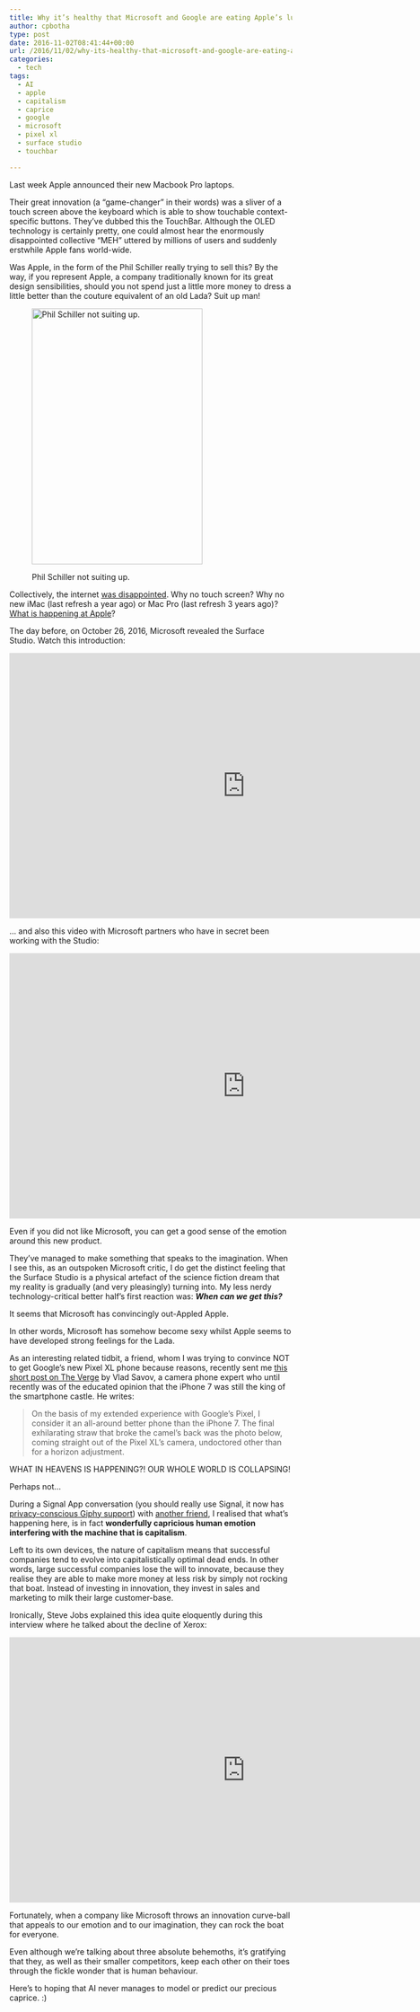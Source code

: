 ```yaml
---
title: Why it’s healthy that Microsoft and Google are eating Apple’s lunch
author: cpbotha
type: post
date: 2016-11-02T08:41:44+00:00
url: /2016/11/02/why-its-healthy-that-microsoft-and-google-are-eating-apples-lunch/
categories:
  - tech
tags:
  - AI
  - apple
  - capitalism
  - caprice
  - google
  - microsoft
  - pixel xl
  - surface studio
  - touchbar

---
```

Last week Apple announced their new Macbook Pro laptops.

Their great innovation (a &#8220;game-changer&#8221; in their words) was a sliver of a touch screen above the keyboard which is able to show touchable context-specific buttons. They&#8217;ve dubbed this the TouchBar. Although the OLED technology is certainly pretty, one could almost hear the enormously disappointed collective &#8220;MEH&#8221; uttered by millions of users and suddenly erstwhile Apple fans world-wide.

Was Apple, in the form of the Phil Schiller really trying to sell this? By the way, if you represent Apple, a company traditionally known for its great design sensibilities, should you not spend just a little more money to dress a little better than the couture equivalent of an old Lada? Suit up man!<figure id="attachment_2533" aria-describedby="caption-attachment-2533" style="width: 304px" class="wp-caption alignnone"><a href="https://cpbotha.net/wp-content/uploads/2016/11/2016-11-02-104946_304x456_scrot.png" data-rel="lightbox-image-0" data-rl_title="" data-rl_caption="" title="">

<img data-attachment-id="2533" data-permalink="https://cpbotha.net/2016/11/02/why-its-healthy-that-microsoft-and-google-are-eating-apples-lunch/2016-11-02-104946_304x456_scrot/" data-orig-file="https://cpbotha.net/wp-content/uploads/2016/11/2016-11-02-104946_304x456_scrot.png" data-orig-size="304,456" data-comments-opened="1" data-image-meta="{&quot;aperture&quot;:&quot;0&quot;,&quot;credit&quot;:&quot;&quot;,&quot;camera&quot;:&quot;&quot;,&quot;caption&quot;:&quot;&quot;,&quot;created_timestamp&quot;:&quot;0&quot;,&quot;copyright&quot;:&quot;&quot;,&quot;focal_length&quot;:&quot;0&quot;,&quot;iso&quot;:&quot;0&quot;,&quot;shutter_speed&quot;:&quot;0&quot;,&quot;title&quot;:&quot;&quot;,&quot;orientation&quot;:&quot;0&quot;}" data-image-title="2016-11-02-104946_304x456_scrot" data-image-description="" data-medium-file="https://cpbotha.net/wp-content/uploads/2016/11/2016-11-02-104946_304x456_scrot-200x300.png" data-large-file="https://cpbotha.net/wp-content/uploads/2016/11/2016-11-02-104946_304x456_scrot.png" class="size-full wp-image-2533" src="https://cpbotha.net/wp-content/uploads/2016/11/2016-11-02-104946_304x456_scrot.png" alt="Phil Schiller not suiting up." width="304" height="456" srcset="https://cpbotha.net/wp-content/uploads/2016/11/2016-11-02-104946_304x456_scrot.png 304w, https://cpbotha.net/wp-content/uploads/2016/11/2016-11-02-104946_304x456_scrot-200x300.png 200w" sizes="(max-width: 304px) 85vw, 304px" /></a><figcaption id="caption-attachment-2533" class="wp-caption-text">Phil Schiller not suiting up.</figcaption></figure> 

Collectively, the internet [was disappointed][1]. Why no touch screen? Why no new iMac (last refresh a year ago) or Mac Pro (last refresh 3 years ago)? [What is happening at Apple][2]?

The day before, on October 26, 2016, Microsoft revealed the Surface Studio. Watch this introduction:

<div class="jetpack-video-wrapper">
  <span class="embed-youtube" style="text-align:center; display: block;"><iframe class='youtube-player' type='text/html' width='840' height='473' src='https://www.youtube.com/embed/BzMLA8YIgG0?version=3&#038;rel=1&#038;fs=1&#038;autohide=2&#038;showsearch=0&#038;showinfo=1&#038;iv_load_policy=1&#038;wmode=transparent' allowfullscreen='true' style='border:0;'></iframe></span>
</div>

&#8230; and also this video with Microsoft partners who have in secret been working with the Studio:

<div class="jetpack-video-wrapper">
  <span class="embed-youtube" style="text-align:center; display: block;"><iframe class='youtube-player' type='text/html' width='840' height='473' src='https://www.youtube.com/embed/WMklcdzcNcU?version=3&#038;rel=1&#038;fs=1&#038;autohide=2&#038;showsearch=0&#038;showinfo=1&#038;iv_load_policy=1&#038;wmode=transparent' allowfullscreen='true' style='border:0;'></iframe></span>
</div>

Even if you did not like Microsoft, you can get a good sense of the emotion around this new product.

They&#8217;ve managed to make something that speaks to the imagination. When I see this, as an outspoken Microsoft critic, I do get the distinct feeling that the Surface Studio is a physical artefact of the science fiction dream that my reality is gradually (and very pleasingly) turning into. My less nerdy technology-critical better half&#8217;s first reaction was: **_When can we get this?_**

It seems that Microsoft has convincingly out-Appled Apple.

In other words, Microsoft has somehow become sexy whilst Apple seems to have developed strong feelings for the Lada.

As an interesting related tidbit, a friend, whom I was trying to convince NOT to get Google&#8217;s new Pixel XL phone because reasons, recently sent me [this short post on The Verge][3] by Vlad Savov, a camera phone expert who until recently was of the educated opinion that the iPhone 7 was still the king of the smartphone castle. He writes:

> On the basis of my extended experience with Google’s Pixel, I consider it an all-around better phone than the iPhone 7. The final exhilarating straw that broke the camel’s back was the photo below, coming straight out of the Pixel XL’s camera, undoctored other than for a horizon adjustment.

WHAT IN HEAVENS IS HAPPENING?! OUR WHOLE WORLD IS COLLAPSING!

Perhaps not&#8230;

During a Signal App conversation (you should really use Signal, it now has [privacy-conscious Giphy support][4]) with [another friend][5], I realised that what&#8217;s happening here, is in fact **wonderfully capricious human emotion interfering with the machine that is capitalism**.

Left to its own devices, the nature of capitalism means that successful companies tend to evolve into capitalistically optimal dead ends. In other words, large successful companies lose the will to innovate, because they realise they are able to make more money at less risk by simply not rocking that boat. Instead of investing in innovation, they invest in sales and marketing to milk their large customer-base.

Ironically, Steve Jobs explained this idea quite eloquently during this interview where he talked about the decline of Xerox:

<div class="jetpack-video-wrapper">
  <span class="embed-youtube" style="text-align:center; display: block;"><iframe class='youtube-player' type='text/html' width='840' height='473' src='https://www.youtube.com/embed/_1rXqD6M614?version=3&#038;rel=1&#038;fs=1&#038;autohide=2&#038;showsearch=0&#038;showinfo=1&#038;iv_load_policy=1&#038;wmode=transparent' allowfullscreen='true' style='border:0;'></iframe></span>
</div>

Fortunately, when a company like Microsoft throws an innovation curve-ball that appeals to our emotion and to our imagination, they can rock the boat for everyone.

Even although we&#8217;re talking about three absolute behemoths, it&#8217;s gratifying that they, as well as their smaller competitors, keep each other on their toes through the fickle wonder that is human behaviour.

Here&#8217;s to hoping that AI never manages to model or predict our precious caprice. :)

 [1]: http://www.huffingtonpost.com/entry/new-apple-macbook-pro_us_58123abde4b064e1b4b0fd76
 [2]: https://milen.me/writings/mac-platform-decline/
 [3]: http://www.theverge.com/circuitbreaker/2016/10/29/13466786/google-pixel-photo-better-than-iphone
 [4]: https://www.whispersystems.org/blog/giphy-experiment/
 [5]: http://francoismalan.com/
